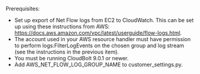 Prerequisites:
 * Set up export of Net Flow logs from EC2 to CloudWatch. This can be set up using these instructions from AWS: https://docs.aws.amazon.com/vpc/latest/userguide/flow-logs.html.
 * The account used in your AWS resource handler must have permission to perform logs:FilterLogEvents on the chosen group and log stream (see the instructions in the previous item).
 * You must be running CloudBolt 9.0.1 or newer.
 * Add AWS_NET_FLOW_LOG_GROUP_NAME to customer_settings.py.
